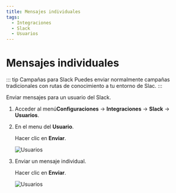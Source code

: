 ```yaml
---
title: Mensajes individuales
tags:
  - Integraciones
  - Slack
  - Usuarios
---
```

# Mensajes individuales

::: tip Campañas para Slack
Puedes enviar normalmente campañas tradicionales con rutas de conocimiento a tu entorno de Slac.
:::

Enviar mensajes para un usuario del Slack.

1.   Acceder al menú**Configuraciones** -> **Integraciones** -> **Slack** -> **Usuarios**.

2. En el menu del **Usuario**.

   Hacer clic en **Enviar**.

   ![Usuarios](https://cdn.phishx.io/phishx-docs/images/phishx_integrations_slack_import_users_02.webp)

3. Enviar un mensaje individual.

   Hacer clic en **Enviar**.

   ![Usuarios](https://cdn.phishx.io/phishx-docs/images/phishx_integrations_slack_import_users_03.webp)
